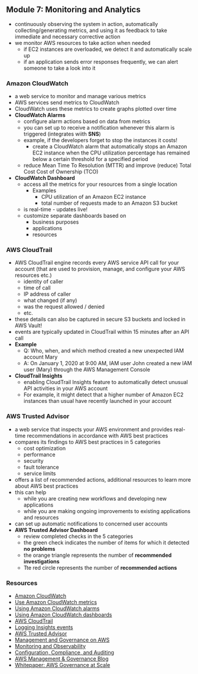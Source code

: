 ## Module 7: Monitoring and Analytics
- continuously observing the system in action, automatically collecting/generating metrics, and using it as feedback to take immediate and necessary corrective action
- we monitor AWS resources to take action when needed
    - if EC2 instances are overloaded, we detect it and automatically scale up
    - if an application sends error responses frequently, we can alert someone to take a look into it

### Amazon CloudWatch
- a web service to monitor and manage various metrics
- AWS services send metrics to CloudWatch
- CloudWatch uses these metrics to create graphs plotted over time
- __CloudWatch Alarms__
    - configure alarm actions based on data from metrics
    - you can set up to receive a notification whenever this alarm is triggered (integrates wiith __SNS__)
    - example, if the developers forget to stop the instances it costs!
        - create a CloudWatch alarm that automatically stops an Amazon EC2 instance when the CPU utilization percentage has remained below a certain threshold for a specified period
    - reduce Mean Time To Resolution (MTTR) and improve (reduce) Total Cost Cost of Ownership (TCO)
- __CloudWatch Dashboard__
    - access all the metrics for your resources from a single location
        - Examples
            - CPU utilization of an Amazon EC2 instance
            - total number of requests made to an Amazon S3 bucket
    - is real-time - updates live!
    - customize separate dashboards based on
        - business purposes
        - applications
        - resources

### AWS CloudTrail
- AWS CloudTrail engine records every AWS service API call for your account (that are used to provision, manage, and configure your AWS resources etc.)
    - identity of caller
    - time of call
    - IP address of caller
    - what changed (if any)
    - was the request allowed / denied
    - etc.
- these details can also be captured in secure S3 buckets and locked in AWS Vault!
- events are typically updated in CloudTrail within 15 minutes after an API call
- __Example__
    - Q: Who, when, and which method created a new unexpected IAM account Mary
    - A: On January 1, 2020 at 9:00 AM, IAM user John created a new IAM user (Mary) through the AWS Management Console
- __CloudTrail Insights__
    - enabling CloudTrail Insights feature to automatically detect unusual API activities in your AWS account
    - For example, it might detect that a higher number of Amazon EC2 instances than usual have recently launched in your account

### AWS Trusted Advisor
- a web service that inspects your AWS environment and provides real-time recommendations in accordance with AWS best practices
- compares its findings to AWS best practices in 5 categories
    - cost optimization
    - performance
    - security
    - fault tolerance
    - service limits
- offers a list of recommended actions, additional resources to learn more about AWS best practices
- this can help
    - while you are creating new workflows and developing new applications
    - while you are making ongoing improvements to existing applications and resources
- can set up automatic notifications to concerned user accounts
- __AWS Trusted Advisor Dashboard__
    - review completed checks in the 5 categories
    - the green check indicates the number of items for which it detected __no problems__
    - the orange triangle represents the number of __recommended investigations__
    - Tte red circle represents the number of __recommended actions__

### Resources
- [Amazon CloudWatch](https://aws.amazon.com/cloudwatch/)
- [Use Amazon CloudWatch metrics](https://docs.aws.amazon.com/AmazonCloudWatch/latest/monitoring/working_with_metrics.html)
- [Using Amazon CloudWatch alarms](https://docs.aws.amazon.com/AmazonCloudWatch/latest/monitoring/AlarmThatSendsEmail.html)
- [Using Amazon CloudWatch dashboards](https://docs.aws.amazon.com/AmazonCloudWatch/latest/monitoring/CloudWatch_Dashboards.html)
- [AWS CloudTrail](https://aws.amazon.com/cloudtrail/)
- [Logging Insights events](https://docs.aws.amazon.com/awscloudtrail/latest/userguide/logging-insights-events-with-cloudtrail.html)
- [AWS Trusted Advisor](https://aws.amazon.com/premiumsupport/technology/trusted-advisor/)
- [Management and Governance on AWS](https://aws.amazon.com/products/management-and-governance/)
- [Monitoring and Observability](https://aws.amazon.com/cloudops/monitoring-and-observability)
- [Configuration, Compliance, and Auditing](https://aws.amazon.com/cloudops/compliance-and-auditing)
- [AWS Management & Governance Blog](https://aws.amazon.com/blogs/mt/)
- [Whitepaper: AWS Governance at Scale](https://d1.awsstatic.com/whitepapers/Security/AWS_Governance_at_Scale.pdf)